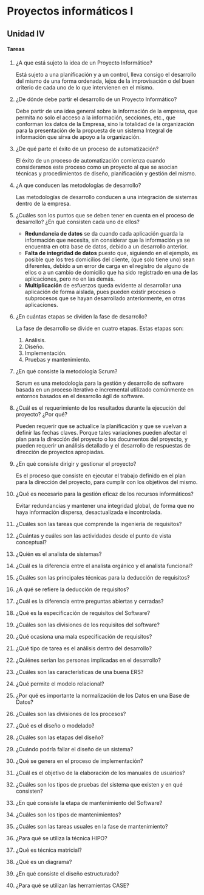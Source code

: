 # Proyectos informáticos I
## Unidad IV

#### Tareas

1. ¿A que está sujeto la idea de un Proyecto Informático?

   Está sujeto a una planificación y a un control, lleva consigo el desarrollo del mismo de una forma ordenada, lejos de la improvisación o del buen criterio de cada uno de lo que intervienen en el mismo.

2. ¿De dónde debe partir el desarrollo de un Proyecto Informático?

    Debe partir de una idea general sobre la información de la empresa, que permita no solo el acceso a la información, secciones, etc., que conforman los datos de la Empresa, sino la totalidad de la
    organización para la presentación de la propuesta de un sistema Integral de información que sirva de apoyo a la organización.

3. ¿De qué parte el éxito de un proceso de automatización?

    El éxito de un proceso de automatización comienza cuando consideramos este proceso como un proyecto al que se asocian técnicas y procedimientos de diseño, planificación y gestión del mismo.

4. ¿A que conducen las metodologías de desarrollo?

    Las metodologías de desarrollo conducen a una integración de sistemas dentro de la empresa.

5. ¿Cuáles son los puntos que se deben tener en cuenta en el proceso de desarrollo? ¿En qué consisten cada uno de ellos?

    * **Redundancia de datos** se da cuando cada aplicación guarda la información
        que necesita, sin considerar que la información ya se encuentra en otra base de
        datos, debido a un desarrollo anterior.
    * **Falta de integridad de datos** puesto que, siguiendo en el ejemplo, es
        posible que los tres domicilios del cliente, (que solo tiene uno) sean diferentes,
        debido a un error de carga en el registro de alguno de ellos o a un cambio de
        domicilio que ha sido registrado en una de las aplicaciones, pero no en las demás.
    * **Multiplicación** de esfuerzos queda evidente al desarrollar una aplicación
        de forma aislada, pues pueden existir procesos o subprocesos que se hayan
        desarrollado anteriormente, en otras aplicaciones.

6. ¿En cuántas etapas se dividen la fase de desarrollo?

    La fase de desarrollo se divide en cuatro etapas. Estas etapas son:
   1. Análisis.
   2. Diseño.
   3. Implementación.
   4. Pruebas y mantenimiento.

7. ¿En qué consiste la metodología Scrum?

    Scrum es una metodología para la gestión y desarrollo de software basada en un proceso iterativo e incremental utilizado comúnmente en entornos basados en el desarrollo ágil de software.

8.  ¿Cuál es el requerimiento de los resultados durante la ejecución del proyecto? ¿Por qué?

    Pueden requerir que se actualice la planificación y que se vuelvan a definir las fechas claves.
    Porque tales variaciones pueden afectar el plan para la dirección del proyecto o los documentos del proyecto, y pueden requerir un análisis detallado y el desarrollo de respuestas de dirección de proyectos apropiadas.

9.  ¿En qué consiste dirigir y gestionar el proyecto?

    Es el proceso que consiste en ejecutar el trabajo definido en el plan para la dirección del proyecto, para cumplir con los objetivos del mismo.

10. ¿Qué es necesario para la gestión eficaz de los recursos informáticos?

    Evitar redundancias y mantener una integridad global, de forma que no haya información dispersa, desactualizada e incontrolada.

11. ¿Cuáles son las tareas que comprende la ingeniería de requisitos?
12. ¿Cuántas y cuáles son las actividades desde el punto de vista conceptual?
13. ¿Quién es el analista de sistemas?
14. ¿Cuál es la diferencia entre el analista orgánico y el analista funcional?
15. ¿Cuáles son las principales técnicas para la deducción de requisitos?
16. ¿A qué se refiere la deducción de requisitos?
17. ¿Cuál es la diferencia entre preguntas abiertas y cerradas?
18. ¿Qué es la especificación de requisitos del Software?
19. ¿Cuáles son las divisiones de los requisitos del software?
20. ¿Qué ocasiona una mala especificación de requisitos?
21. ¿Qué tipo de tarea es el análisis dentro del desarrollo?
22. ¿Quiénes serian las personas implicadas en el desarrollo?
23. ¿Cuáles son las características de una buena ERS?
24. ¿Qué permite el modelo relacional?
25. ¿Por qué es importante la normalización de los Datos en una Base de Datos?
26. ¿Cuáles son las divisiones de los procesos?
27. ¿Qué es el diseño o modelado?
28. ¿Cuáles son las etapas del diseño?
29. ¿Cuándo podría fallar el diseño de un sistema?
30. ¿Qué se genera en el proceso de implementación?
31. ¿Cuál es el objetivo de la elaboración de los manuales de usuarios?
32. ¿Cuáles son los tipos de pruebas del sistema que existen y en qué consisten?
33. ¿En qué consiste la etapa de mantenimiento del Software?
34. ¿Cuáles son los tipos de mantenimientos?
35. ¿Cuáles son las tareas usuales en la fase de mantenimiento?
36. ¿Para qué se utiliza la técnica HIPO?
37. ¿Qué es técnica matricial?
38. ¿Qué es un diagrama?
39. ¿En qué consiste el diseño estructurado?
40. ¿Para qué se utilizan las herramientas CASE?